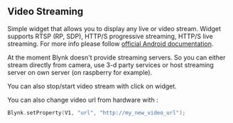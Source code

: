 
## Video Streaming

Simple widget that allows you to display any live or video stream. Widget supports RTSP (RP, SDP), HTTP/S progressive streaming, 
HTTP/S live streaming. For more info please follow [official Android documentation](https://developer.android.com/guide/appendix/media-formats.html). 

At the moment Blynk doesn't provide streaming servers. So you can either stream directly from camera, use 3-d party 
services or host streaming server on own server (on raspberry for example).

You can also stop/start video stream with click on widget.

You can also change video url from hardware with : 

```cpp
Blynk.setProperty(V1, "url", "http://my_new_video_url");
```